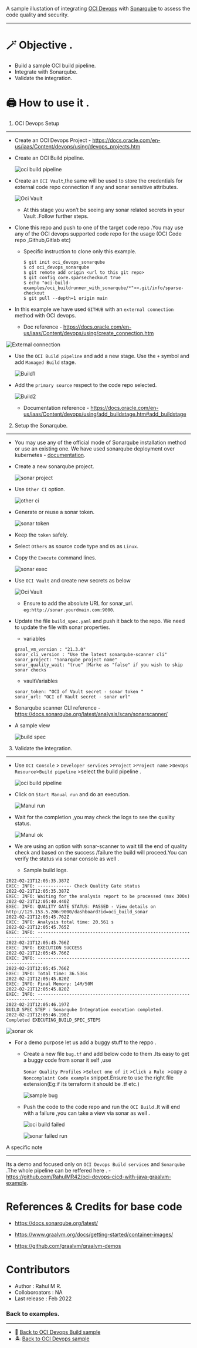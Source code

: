 A sample illustation of integrating [OCI Devops](https://docs.oracle.com/en-us/iaas/Content/devops/using/home.htm) with [Sonarqube](https://www.sonarqube.org/) to assess the code quality and security.

-------


🪄 Objective .
====


-  Build a sample OCI build pipeline.
-  Integrate with Sonarqube.
-  Validate the integration.

🖨️ How to use it .
=======


1. OCI Devops Setup

----

- Create an OCI Devops Project  - https://docs.oracle.com/en-us/iaas/Content/devops/using/devops_projects.htm 

* Create an OCI Build pipeline.

    ![oci build pipeline](images/oci_buildpiepline.png)

* Create an `OCI Vault`,the same will be used to store the credentials for external code repo connection if any and sonar sensitive attributes.

  ![Oci Vault](./images/oci_vault.png)

  * At this stage you won’t be seeing any sonar related secrets in your Vault .Follow further steps.

* Clone this repo and push to one of the target code repo .You may use any of the OCI devops supported code repo for the usage (OCI Code repo ,Github,Gitlab etc)

  * Specific instruction to clone only this example.

    ```
    $ git init oci_devops_sonarqube
    $ cd oci_devops_sonarqube
    $ git remote add origin <url to this git repo>
    $ git config core.sparsecheckout true
    $ echo "oci-build-examples/oci_buildrunner_with_sonarqube/*">>.git/info/sparse-checkout
    $ git pull --depth=1 origin main

    ```

* In this example we have used `GITHUB` with an `external connection` method with OCI devops.
  
  * Doc reference -  https://docs.oracle.com/en-us/iaas/Content/devops/using/create_connection.htm  

![External connection](./images/oci_external_connection.png)

* Use the `OCI Build pipeline` and add a new stage. Use the `+` symbol and add `Managed Build` stage.

  ![Build1](./images/oci_build_stage1.png)

* Add the `primary source` respect to the code repo selected.

  ![Build2](./images/oci_build_stage2.png)

  * Documentation reference -  https://docs.oracle.com/en-us/iaas/Content/devops/using/add_buildstage.htm#add_buildstage

2. Setup the Sonarqube.

----

* You may use any of the official mode of Sonarqube installation method or use an existing one. We have used sonarqube deployment over kubernetes - [documentation](https://docs.sonarqube.org/latest/setup/sonarqube-on-kubernetes/).

* Create a new sonarqube project.

  ![sonar project](./images/sonar_project.png)

* Use `Other CI` option.

  ![other ci](./images/sonar_other_ci.png)

* Generate or reuse a sonar token.

  ![sonar token](./images/sonar_generate_token.png)

* Keep the `token` safely.

* Select `Others` as source code type and `OS` as `Linux`.

* Copy the `Execute` command lines.

  ![sonar exec](./images/oci_sonar_execute_cli.png)

- Use `OCI Vault` and create new secrets as below 

  ![Oci Vault](./images/oci_vault.png)

  * Ensure to add the absolute URL for sonar_url. `eg:http://sonar.yourdmain.com:9000`.

- Update the file `build_spec.yaml` and push it back to the repo. We need to update the file with sonar properties.

  - variables 

  ```
  graal_vm_version : "21.3.0"
  sonar_cli_version : "Use the latest sonarqube-scanner cli"
  sonar_project: "Sonarqube project name"
  sonar_quality_wait: "true" |Marke as "false" if you wish to skip sonar checks
  ```

  - vaultVariables

  ```
  sonar_token: "OCI of Vault secret - sonar token "
  sonar_url: "OCI of Vault secret - sonar url"
  ```
- Sonarqube scanner CLI reference - https://docs.sonarqube.org/latest/analysis/scan/sonarscanner/ 
- A sample view 
  
  ![build spec](./images/oci_build_spec.png)

3. Validate the integration.

----

- Use `OCI Console` > `Developer services` >`Project` >`Project name` >`DevOps Resource`>`Build pipeline` >select the build pipeline .

  ![oci build pipeline](images/oci_buildpiepline.png)

- Click on `Start Manual run` and do an execution.

  ![Manul run](./images/oci_build_manual_run.png)

- Wait for the completion ,you may check the logs to see the quality status.

  ![Manul ok](./images/oci_build_manual_ok.png)

- We are using an option with sonar-scanner to wait till the end of quality check and based on the success /failure the build will proceed.You can verify the status via sonar console as well .

  - Sample build logs.

```
2022-02-21T12:05:35.387Z
EXEC: INFO: ------------- Check Quality Gate status   
2022-02-21T12:05:35.387Z
EXEC: INFO: Waiting for the analysis report to be processed (max 300s)   
2022-02-21T12:05:40.440Z
EXEC: INFO: QUALITY GATE STATUS: PASSED - View details on http://129.153.5.206:9000/dashboard?id=oci_build_sonar   
2022-02-21T12:05:45.762Z
EXEC: INFO: Analysis total time: 20.561 s   
2022-02-21T12:05:45.765Z
EXEC: INFO: ------------------------------------------------------------------------   
2022-02-21T12:05:45.766Z
EXEC: INFO: EXECUTION SUCCESS   
2022-02-21T12:05:45.766Z
EXEC: INFO: ------------------------------------------------------------------------   
2022-02-21T12:05:45.766Z
EXEC: INFO: Total time: 36.536s   
2022-02-21T12:05:45.820Z
EXEC: INFO: Final Memory: 14M/50M   
2022-02-21T12:05:45.820Z
EXEC: INFO: ------------------------------------------------------------------------   
2022-02-21T12:05:46.197Z
BUILD_SPEC_STEP : Sonarqube Integration execution completed.   
2022-02-21T12:05:46.198Z
Completed EXECUTING_BUILD_SPEC_STEPS   
```
  ![sonar ok](./images/sonar_status_ok.png)

- For a demo purpose let us add a buggy stuff to the reppo .

  - Create a new file `bug.tf` and add below code to them .Its easy to get a buggy code from sonar it self ,use  

    `Sonar Quality Profiles` >`Select one of it` >`Click a Rule `>copy a `Noncomplaint Code example` snippet.Ensure to use the right file extension(Eg:if its terraform it should be .tf etc.)

    ![sample bug](./images/sonar_tf_bug.png)

  - Push the code to the code repo and run the `OCI Build` .It will end with a failure ,you can take a view via sonar as well .

    ![oci build failed](./images/oci_build_failed.png)

    ![sonar failed run](./images/sonar_failed_view.png) 

A specific note 

----

Its a demo and focused only on `OCI Devops Build services` and `Sonarqube` .The whole pipeline can be reffered here . - https://github.com/RahulMR42/oci-devops-cicd-with-java-graalvm-example. 

References & Credits for base code
============


  - https://docs.sonarqube.org/latest/ 
  
  - https://www.graalvm.org/docs/getting-started/container-images/

  - https://github.com/graalvm/graalvm-demos 


Contributors 
===========

- Author : Rahul M R.
- Colloboroators : NA
- Last release : Feb 2022

### Back to examples.
----

- 🍿 [Back to OCI Devops Build sample](./../README.md)
- 🏝️ [Back to OCI Devops sample](./../../README.md)



